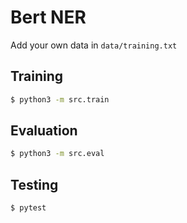 # Bert NER
Add your own data in `data/training.txt`

## Training
```sh
$ python3 -m src.train
```

## Evaluation
```sh
$ python3 -m src.eval
```

## Testing
```sh
$ pytest
```
